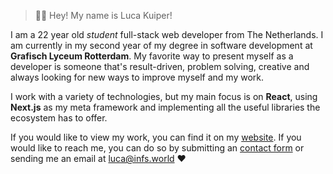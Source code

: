 > 👋🏻 Hey! My name is Luca Kuiper!

I am a 22 year old _student_ full-stack web developer from The Netherlands. I am currently in my second year of my degree in software development at **Grafisch Lyceum Rotterdam**. My favorite way to present myself as a developer is someone that's result-driven, problem solving, creative and always looking for new ways to improve myself and my work.

I work with a variety of technologies, but my main focus is on **React**, using **Next.js** as my meta framework and implementing all the useful libraries the ecosystem has to offer.

If you would like to view my work, you can find it on my [website](https://infs.world). If you would like to reach me, you can do so by submitting an [contact form](https://infs.world/contact) or sending me an email at [luca@infs.world](mailto:luca@infs.world) ❤️

